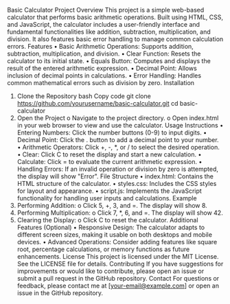 Basic Calculator
Project Overview
This project is a simple web-based calculator that performs basic arithmetic operations. Built using HTML, CSS, and JavaScript, the calculator includes a user-friendly interface and fundamental functionalities like addition, subtraction, multiplication, and division. It also features basic error handling to manage common calculation errors.
Features
•	Basic Arithmetic Operations: Supports addition, subtraction, multiplication, and division.
•	Clear Function: Resets the calculator to its initial state.
•	Equals Button: Computes and displays the result of the entered arithmetic expression.
•	Decimal Point: Allows inclusion of decimal points in calculations.
•	Error Handling: Handles common mathematical errors such as division by zero.
Installation
1.	Clone the Repository
bash
Copy code
git clone https://github.com/yourusername/basic-calculator.git
cd basic-calculator
2.	Open the Project
o	Navigate to the project directory.
o	Open index.html in your web browser to view and use the calculator.
Usage Instructions
•	Entering Numbers: Click the number buttons (0-9) to input digits.
•	Decimal Point: Click the . button to add a decimal point to your number.
•	Arithmetic Operators: Click +, -, *, or / to select the desired operation.
•	Clear: Click C to reset the display and start a new calculation.
•	Calculate: Click = to evaluate the current arithmetic expression.
•	Handling Errors: If an invalid operation or division by zero is attempted, the display will show "Error".
File Structure
•	index.html: Contains the HTML structure of the calculator.
•	styles.css: Includes the CSS styles for layout and appearance.
•	script.js: Implements the JavaScript functionality for handling user inputs and calculations.
Example
1.	Performing Addition:
o	Click 5, +, 3, and =. The display will show 8.
2.	Performing Multiplication:
o	Click 7, *, 6, and =. The display will show 42.
3.	Clearing the Display:
o	Click C to reset the calculator.
Additional Features (Optional)
•	Responsive Design: The calculator adapts to different screen sizes, making it usable on both desktops and mobile devices.
•	Advanced Operations: Consider adding features like square root, percentage calculations, or memory functions as future enhancements.
License
This project is licensed under the MIT License. See the LICENSE file for details.
Contributing
If you have suggestions for improvements or would like to contribute, please open an issue or submit a pull request in the GitHub repository.
Contact
For questions or feedback, please contact me at [your-email@example.com] or open an issue in the GitHub repository.

